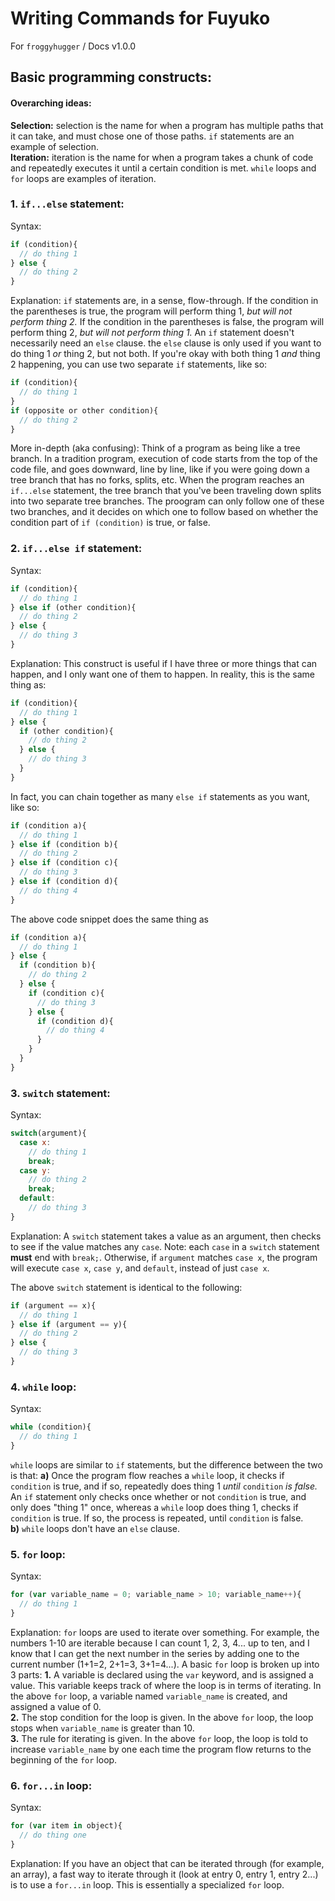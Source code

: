 # Writing Commands for Fuyuko
For `froggyhugger` / Docs v1.0.0
## Basic programming constructs:
#### Overarching ideas:
__Selection:__ selection is the name for when a program has multiple paths that it can take, and must chose one of those paths. `if` statements are an example of selection.  
__Iteration:__ iteration is the name for when a program takes a chunk of code and repeatedly executes it until a certain condition is met. `while` loops and `for` loops are examples of iteration.  

### 1. `if...else` statement:
Syntax:
```javascript
if (condition){
  // do thing 1
} else {
  // do thing 2
}
```
Explanation:
`if` statements are, in a sense, flow-through. If the condition in the parentheses is true, the program will perform thing 1, *but will not perform thing 2.* If the condition in the parentheses is false, the program will perform thing 2, *but will not perform thing 1.* An `if` statement doesn't necessarily need an `else` clause. the `else` clause is only used if you want to do thing 1 *or* thing 2, but not both. If you're okay with both thing 1 *and* thing 2 happening, you can use two separate `if` statements, like so:
```javascript
if (condition){
  // do thing 1
}
if (opposite or other condition){
  // do thing 2
}
```

More in-depth (aka confusing):
Think of a program as being like a tree branch. In a tradition program, execution of code starts from the top of the code file, and goes downward, line by line, like if you were going down a tree branch that has no forks, splits, etc. When the program reaches an `if...else` statement, the tree branch that you've been traveling down splits into two separate tree branches. The proogram can only follow one of these two branches, and it decides on which one to follow based on whether the condition part of `if (condition)` is true, or false.
### 2. `if...else if` statement:
Syntax:
```javascript
if (condition){
  // do thing 1
} else if (other condition){
  // do thing 2
} else {
  // do thing 3
}
```
Explanation:
This construct is useful if I have three or more things that can happen, and I only want one of them to happen. In reality, this is the same thing as:
```javascript
if (condition){
  // do thing 1
} else {
  if (other condition){
    // do thing 2
  } else {
    // do thing 3
  }
}
```
In fact, you can chain together as many `else if` statements as you want, like so:
```javascript
if (condition a){
  // do thing 1
} else if (condition b){
  // do thing 2
} else if (condition c){
  // do thing 3
} else if (condition d){
  // do thing 4
}
```
The above code snippet does the same thing as
```javascript
if (condition a){
  // do thing 1
} else {
  if (condition b){
    // do thing 2
  } else {
    if (condition c){
      // do thing 3
    } else {
      if (condition d){
        // do thing 4
      }
    }
  }
}
```

### 3. `switch` statement:
Syntax:
```javascript
switch(argument){
  case x:
    // do thing 1
    break;
  case y:
    // do thing 2
    break;
  default:
    // do thing 3
}
```
Explanation:
A `switch` statement takes a value as an argument, then checks to see if the value matches any `case`. Note: each `case` in a `switch` statement __must__ end with `break;`. Otherwise, if `argument` matches `case x`, the program will execute `case x`, `case y`, and `default`, instead of just `case x`.

The above `switch` statement is identical to the following:
```javascript
if (argument == x){
  // do thing 1
} else if (argument == y){
  // do thing 2
} else {
  // do thing 3
}
```

### 4. `while` loop:
Syntax:
```javascript
while (condition){
  // do thing 1
}
```
`while` loops are similar to `if` statements, but the difference between the two is that:
__a)__ Once the program flow reaches a `while` loop, it checks if `condition` is true, and if so, repeatedly does thing 1 *until* `condition` *is false.* An `if` statement only checks once whether or not `condition` is true, and only does "thing 1" once, whereas a `while` loop does thing 1, checks if `condition` is true. If so, the process is repeated, until `condition` is false.  
__b)__ `while` loops don't have an `else` clause.  

### 5. `for` loop:
Syntax:
```javascript
for (var variable_name = 0; variable_name > 10; variable_name++){
  // do thing 1
}
```
Explanation:
`for` loops are used to iterate over something. For example, the numbers 1-10 are iterable because I can count 1, 2, 3, 4... up to ten, and I know that I can get the next number in the series by adding one to the current number (1+1=2, 2+1=3, 3+1=4...). A basic `for` loop is broken up into 3 parts:
__1.__ A variable is declared using the `var` keyword, and is assigned a value. This variable keeps track of where the loop is in terms of iterating. In the above `for` loop, a variable named `variable_name` is created, and assigned a value of 0.  
__2.__ The stop condition for the loop is given. In the above `for` loop, the loop stops when `variable_name` is greater than 10.  
__3.__ The rule for iterating is given. In the above `for` loop, the loop is told to increase `variable_name` by one each time the program flow returns to the beginning of the `for` loop.  

### 6. `for...in` loop:
Syntax:
```javascript
for (var item in object){
  // do thing one
}
```
Explanation:
If you have an object that can be iterated through (for example, an array), a fast way to iterate through it (look at entry 0, entry 1, entry 2...) is to use a `for...in` loop. This is essentially a specialized `for` loop.
